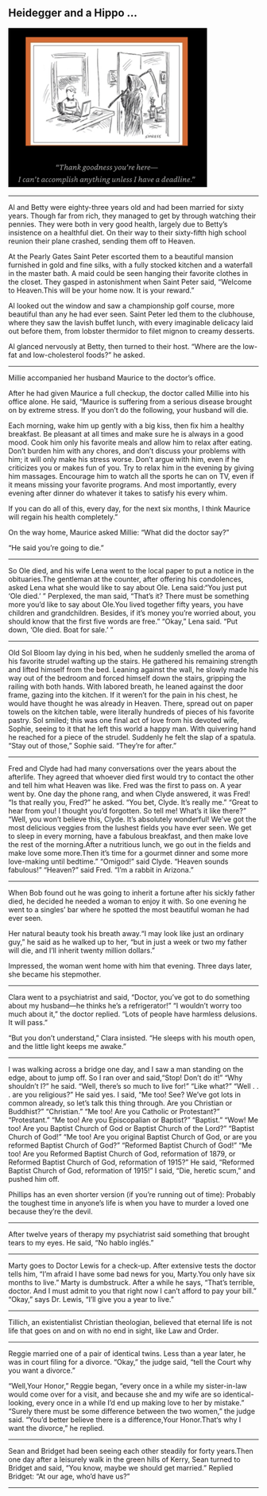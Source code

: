 ## Heidegger and a Hippo ...

<img src = "../src/heidegger_hippo/deadline.png" width = "400px">

-------

Al and Betty were eighty-three years old and had been married for sixty years. Though far from rich, they managed to get by through watching their pennies. They were both in very good health, largely due to Betty’s insistence on a healthful diet. On their way to their sixty-fifth high school reunion their plane crashed, sending them off to Heaven. 

At the Pearly Gates Saint Peter escorted them to a beautiful mansion furnished in gold and fine silks, with a fully stocked kitchen and a waterfall in the master bath. A maid could be seen hanging their favorite clothes in the closet. They gasped in astonishment when Saint Peter said, “Welcome to Heaven.This will be your home now. It is your reward.” 

Al looked out the window and saw a championship golf course, more beautiful than any he had ever seen. Saint Peter led them to the clubhouse, where they saw the lavish buffet lunch, with every imaginable delicacy laid out before them, from lobster thermidor to filet mignon to creamy desserts. 

Al glanced nervously at Betty, then turned to their host. “Where are the low-fat and low-cholesterol foods?” he asked.

-----

Millie accompanied her husband Maurice to the doctor’s office. 

After he had given Maurice a full checkup, the doctor called Millie into his office alone. He said, “Maurice is suffering from a serious disease brought on by extreme stress. If you don’t do the following, your husband will die. 

Each morning, wake him up gently with a big kiss, then fix him a healthy breakfast. Be pleasant at all times and make sure he is always in a good mood. Cook him only his favorite meals and allow him to relax after eating. Don’t burden him with any chores, and don’t discuss your problems with him; it will only make his stress worse. Don’t argue with him, even if he criticizes you or makes fun of you. Try to relax him in the evening by giving him massages. Encourage him to watch all the sports he can on TV, even if it means missing your favorite programs. And most importantly, every evening after dinner do whatever it takes to satisfy his every whim. 

If you can do all of this, every day, for the next six months, I think Maurice will regain his health completely.” 

On the way home, Maurice asked Millie: “What did the doctor say?” 

“He said you’re going to die.”

-------

So Ole died, and his wife Lena went to the local paper to put a notice in the obituaries.The gentleman at the counter, after offering his condolences, asked Lena what she would like to say about Ole. Lena said:“You just put ‘Ole died.’ ” Perplexed, the man said, “That’s it? There must be something more you’d like to say about Ole.You lived together fifty years, you have children and grandchildren. Besides, if it’s money you’re worried about, you should know that the first five words are free.” “Okay,” Lena said. “Put down, ‘Ole died. Boat for sale.’ ”

--------

Old Sol Bloom lay dying in his bed, when he suddenly smelled the aroma of his favorite strudel wafting up the stairs. He gathered his remaining strength and lifted himself from the bed. Leaning against the wall, he slowly made his way out of the bedroom and forced himself down the stairs, gripping the railing with both hands. With labored breath, he leaned against the door frame, gazing into the kitchen. If it weren’t for the pain in his chest, he would have thought he was already in Heaven. There, spread out on paper towels on the kitchen table, were literally hundreds of pieces of his favorite pastry. Sol smiled; this was one final act of love from his devoted wife, Sophie, seeing to it that he left this world a happy man. With quivering hand he reached for a piece of the strudel. Suddenly he felt the slap of a spatula. “Stay out of those,” Sophie said. “They’re for after.”

-----------

Fred and Clyde had had many conversations over the years about the afterlife. They agreed that whoever died first would try to contact the other and tell him what Heaven was like. Fred was the first to pass on. A year went by. One day the phone rang, and when Clyde answered, it was Fred! “Is that really you, Fred?” he asked. “You bet, Clyde. It’s really me.” “Great to hear from you! I thought you’d forgotten. So tell me! What’s it like there?” “Well, you won’t believe this, Clyde. It’s absolutely wonderful! We’ve got the most delicious veggies from the lushest fields you have ever seen. We get to sleep in every morning, have a fabulous breakfast, and then make love the rest of the morning.After a nutritious lunch, we go out in the fields and make love some more.Then it’s time for a gourmet dinner and some more love-making until bedtime.” “Omigod!” said Clyde. “Heaven sounds fabulous!” “Heaven?” said Fred. “I’m a rabbit in Arizona.”

--------------

When Bob found out he was going to inherit a fortune after his sickly father died, he decided he needed a woman to enjoy it with. So one evening he went to a singles’ bar where he spotted the most beautiful woman he had ever seen.

Her natural beauty took his breath away.“I may look like just an ordinary guy,” he said as he walked up to her, “but in just a week or two my father will die, and I’ll inherit twenty million dollars.”

Impressed, the woman went home with him that evening. Three days later, she became his stepmother.

--------------


Clara went to a psychiatrist and said, “Doctor, you’ve got to do something about my husband—he thinks he’s a refrigerator!” “I wouldn’t worry too much about it,” the doctor replied. “Lots of people have harmless delusions. It will pass.”


“But you don’t understand,” Clara insisted. “He sleeps with his mouth open, and the little light keeps me awake.”

-------

I was walking across a bridge one day, and I saw a man standing on the edge, about to jump off. So I ran over and said,“Stop! Don’t do it!” “Why shouldn’t I?” he said. “Well, there’s so much to live for!” “Like what?” “Well . . . are you religious?” He said yes. I said, “Me too! See? We’ve got lots in common already, so let’s talk this thing through. Are you Christian or Buddhist?” “Christian.” “Me too! Are you Catholic or Protestant?” “Protestant.” “Me too! Are you Episcopalian or Baptist?” “Baptist.” “Wow! Me too! Are you Baptist Church of God or Baptist Church of the Lord?” “Baptist Church of God!” “Me too! Are you original Baptist Church of God, or are you reformed Baptist Church of God?” “Reformed Baptist Church of God!” “Me too! Are you Reformed Baptist Church of God, reformation of 1879, or Reformed Baptist Church of God, reformation of 1915?” He said, “Reformed Baptist Church of God, reformation of 1915!” I said, “Die, heretic scum,” and pushed him off.

Phillips has an even shorter version (if you’re running out of time): Probably the toughest time in anyone’s life is when you have to murder a loved one because they’re the devil.

-----------

After twelve years of therapy my psychiatrist said something that brought tears to my eyes. He said, “No hablo inglés.”

------------

Marty goes to Doctor Lewis for a check-up. After extensive tests the doctor tells him, “I’m afraid I have some bad news for you, Marty.You only have six months to live.” Marty is dumbstruck. After a while he says, “That’s terrible, doctor. And I must admit to you that right now I can’t afford to pay your bill.” “Okay,” says Dr. Lewis, “I’ll give you a year to live.”

-----------

Tillich, an existentialist Christian theologian, believed that eternal life is not life that goes on and on with no end in sight, like Law and Order.

-----------

Reggie married one of a pair of identical twins. Less than a year later, he was in court filing for a divorce. “Okay,” the judge said, “tell the Court why you want a divorce.”

“Well,Your Honor,” Reggie began, “every once in a while my sister-in-law would come over for a visit, and because she and my wife are so identical-looking, every once in a while I’d end up making love to her by mistake.” “Surely there must be some difference between the two women,” the judge said. “You’d better believe there is a difference,Your Honor.That‘s why I want the divorce,” he replied.

-----------

Sean and Bridget had been seeing each other steadily for forty years.Then one day after a leisurely walk in the green hills of Kerry, Sean turned to Bridget and said, “You know, maybe we should get married.” Replied Bridget: “At our age, who’d have us?”

----------















